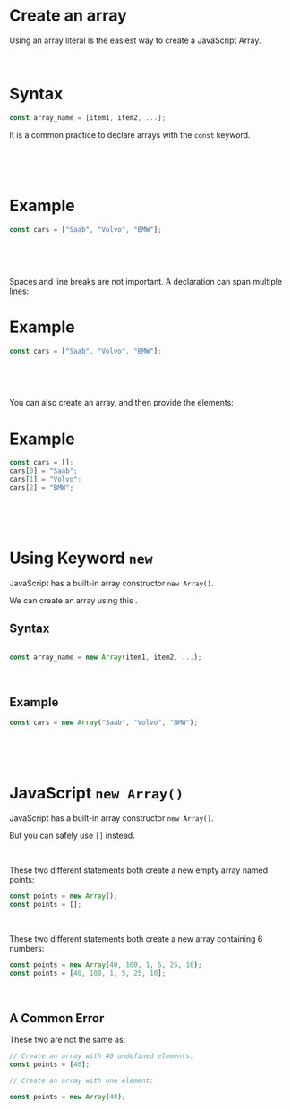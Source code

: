 # Create an array

Using an array literal is the easiest way to create a JavaScript Array.

&nbsp;

# Syntax

```js
const array_name = [item1, item2, ...];
```

It is a common practice to declare arrays with the `const` keyword.

&nbsp;

&nbsp;

# Example

```js
const cars = ["Saab", "Volvo", "BMW"];
```

&nbsp;

&nbsp;

Spaces and line breaks are not important. A declaration can span multiple lines:

# Example

```js
const cars = ["Saab", "Volvo", "BMW"];
```

&nbsp;

&nbsp;

You can also create an array, and then provide the elements:

# Example

```js
const cars = [];
cars[0] = "Saab";
cars[1] = "Volvo";
cars[2] = "BMW";
```

&nbsp;

&nbsp;

# Using Keyword `new`

JavaScript has a built-in array constructor `new Array()`.

We can create an array using this .

## Syntax

```js

const array_name = new Array(item1, item2, ...);
```

&nbsp;

## Example

```js
const cars = new Array("Saab", "Volvo", "BMW");
```

&nbsp;

&nbsp;

# JavaScript `new Array()`

JavaScript has a built-in array constructor `new Array()`.

But you can safely use `[]` instead.

&nbsp;

These two different statements both create a new empty array named points:

```js
const points = new Array();
const points = [];
```

&nbsp;

These two different statements both create a new array containing 6 numbers:

```js
const points = new Array(40, 100, 1, 5, 25, 10);
const points = [40, 100, 1, 5, 25, 10];
```

&nbsp;

## A Common Error

These two are not the same as:

```js
// Create an array with 40 undefined elements:
const points = [40];

// Create an array with one element:

const points = new Array(40);
```

&nbsp;

&nbsp;

&nbsp;

&nbsp;

&nbsp;

&nbsp;

&nbsp;

&nbsp;

&nbsp;

&nbsp;

&nbsp;

&nbsp;

&nbsp;

&nbsp;

&nbsp;

&nbsp;

&nbsp;

&nbsp;

&nbsp;

&nbsp;

&nbsp;

&nbsp;

&nbsp;

&nbsp;

&nbsp;

&nbsp;

&nbsp;

```

```
